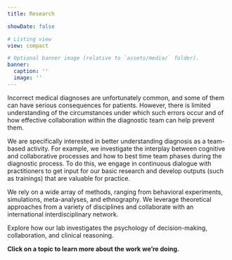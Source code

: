 ```yaml
---
title: Research

showDate: false

# Listing view
view: compact

# Optional banner image (relative to `assets/media/` folder).
banner:
  caption: ''
  image: ''
---
```

Incorrect medical diagnoses are unfortunately common, and some of them can have serious consequences for patients. However, there is limited understanding of the circumstances under which such errors occur and of how effective collaboration within the diagnostic team can help prevent them.

We are specifically interested in better understanding diagnosis as a team-based activity. For example, we investigate the interplay between cognitive and collaborative processes and how to best time team phases during the diagnostic process. To do this, we engage in continuous dialogue with practitioners to get input for our basic research and develop outputs (such as trainings) that are valuable for practice.

We rely on a wide array of methods, ranging from behavioral experiments, simulations, meta-analyses, and ethnography. We leverage theoretical approaches from a variety of disciplines and collaborate with an international interdisciplinary network.

Explore how our lab investigates the psychology of decision-making, collaboration, and clinical reasoning.

**Click on a topic to learn more about the work we’re doing.**<br><br>
